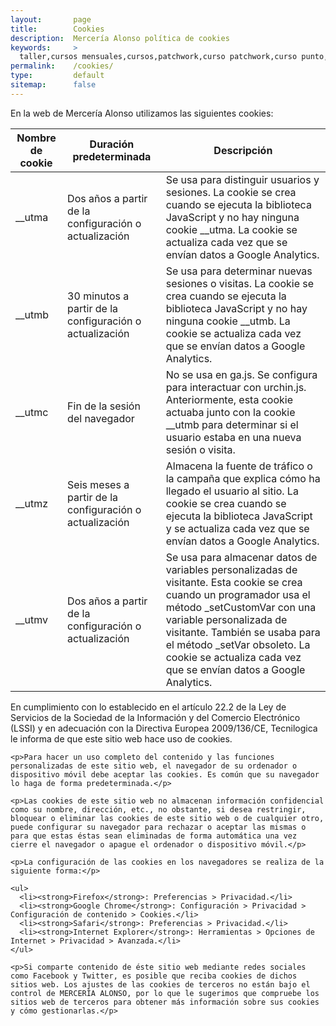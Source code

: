 ```yaml
---
layout:       page
title:        Cookies
description:  Mercería Alonso política de cookies
keywords:     >
  taller,cursos mensuales,cursos,patchwork,curso patchwork,curso punto,punto,curso ganchillo,ganchillo,corte y confección,curso corte y confección,mercería,merceria,mercería alonso,merceria majadahonda,merceria madrid, cookies
permalink:    /cookies/
type:         default
sitemap:      false
---
```


<section class="page-item page-item-center">
  <div class="page-item-inner">
    <p>En la web de Mercería Alonso utilizamos las siguientes cookies:</p>
    <table class="content">
      <thead>
        <tr>
          <th>Nombre de cookie</th>
          <th>Duración predeterminada</th>
          <th>Descripción</th>
        </tr>
      </thead>
      <tbody>
        <tr>
          <td>__utma</td>
          <td>Dos años a partir de la configuración o actualización</td>
          <td>Se usa para distinguir usuarios y sesiones. La cookie se crea cuando se ejecuta la biblioteca JavaScript y no hay ninguna cookie __utma. La cookie se actualiza cada vez que se envían datos a Google Analytics.</td>
        </tr>
        <tr>
          <td>__utmb</td>
          <td>30 minutos a partir de la configuración o actualización</td>
          <td>Se usa para determinar nuevas sesiones o visitas. La cookie se crea cuando se ejecuta la biblioteca JavaScript y no hay ninguna cookie __utmb. La cookie se actualiza cada vez que se envían datos a Google Analytics.</td>
        </tr>
        <tr>
          <td>__utmc</td>
          <td>Fin de la sesión del navegador</td>
          <td>No se usa en ga.js. Se configura para interactuar con urchin.js. Anteriormente, esta cookie actuaba junto con la cookie __utmb para determinar si el usuario estaba en una nueva sesión o visita.</td>
        </tr>
        <tr>
          <td>__utmz</td>
          <td>Seis meses a partir de la configuración o actualización</td>
          <td>Almacena la fuente de tráfico o la campaña que explica cómo ha llegado el usuario al sitio. La cookie se crea cuando se ejecuta la biblioteca JavaScript y se actualiza cada vez que se envían datos a Google Analytics.</td>
        </tr>
        <tr>
          <td>__utmv</td>
          <td>Dos años a partir de la configuración o actualización</td>
          <td>Se usa para almacenar datos de variables personalizadas de visitante. Esta cookie se crea cuando un programador usa el método _setCustomVar con una variable personalizada de visitante. También se usaba para el método _setVar obsoleto. La cookie se actualiza cada vez que se envían datos a Google Analytics.</td>
        </tr>
      </tbody>
    </table>
  </div>

  <div class="page-item-inner page-item-to-left">
    <p>En cumplimiento con lo establecido en el artículo 22.2 de la Ley de Servicios de la Sociedad de la Información y del Comercio Electrónico (LSSI) y en adecuación con la Directiva Europea 2009/136/CE, Tecnilogica le informa de que este sitio web hace uso de cookies.</p>

    <p>Para hacer un uso completo del contenido y las funciones personalizadas de este sitio web, el navegador de su ordenador o dispositivo móvil debe aceptar las cookies. Es común que su navegador lo haga de forma predeterminada.</p>

    <p>Las cookies de este sitio web no almacenan información confidencial como su nombre, dirección, etc., no obstante, si desea restringir, bloquear o eliminar las cookies de este sitio web o de cualquier otro, puede configurar su navegador para rechazar o aceptar las mismas o para que estas éstas sean eliminadas de forma automática una vez cierre el navegador o apague el ordenador o dispositivo móvil.</p>

    <p>La configuración de las cookies en los navegadores se realiza de la siguiente forma:</p>

    <ul>
      <li><strong>Firefox</strong>: Preferencias > Privacidad.</li>
      <li><strong>Google Chrome</strong>: Configuración > Privacidad > Configuración de contenido > Cookies.</li>
      <li><strong>Safari</strong>: Preferencias > Privacidad.</li>
      <li><strong>Internet Explorer</strong>: Herramientas > Opciones de Internet > Privacidad > Avanzada.</li>
    </ul>

    <p>Si comparte contenido de éste sitio web mediante redes sociales como Facebook y Twitter, es posible que reciba cookies de dichos sitios web. Los ajustes de las cookies de terceros no están bajo el control de MERCERÍA ALONSO, por lo que le sugerimos que compruebe los sitios web de terceros para obtener más información sobre sus cookies y cómo gestionarlas.</p>
  </div>
</section>


<!-- build:js(cookies) /js/cookies.js -->
<script src="/_bower_components/jquery/jquery.js"></script>
<script src="/_bower_components/underscore/underscore.js"></script>
<script src="/_bower_components/backbone/backbone.js"></script>
<script src="/js/cookies/cookies.js"></script>
<!-- endbuild -->